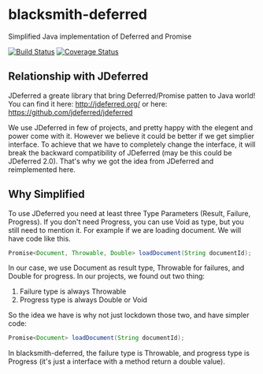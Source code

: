 blacksmith-deferred
===================
Simplified Java implementation of Deferred and Promise

[![Build Status](https://travis-ci.org/xeranic/blacksmith-deferred.svg?branch=master)](https://travis-ci.org/xeranic/blacksmith-deferred) [![Coverage Status](https://coveralls.io/repos/xeranic/blacksmith-deferred/badge.png?branch=master)](https://coveralls.io/r/xeranic/blacksmith-deferred?branch=master)

Relationship with JDeferred
---------------------------
JDeferred a greate library that bring Deferred/Promise patten to Java world! You can find it here: http://jdeferred.org/ or here: https://github.com/jdeferred/jdeferred

We use JDeferred in few of projects, and pretty happy with the elegent and power come with it. However we believe it could be better if we get simplier interface. To achieve that we have to completely change the interface, it will break the backward compatibility of JDeferred (may be this could be JDeferred 2.0). That's why we got the idea from JDeferred and reimplemented here.

Why Simplified
--------------
To use JDeferred you need at least three Type Parameters (Result, Failure, Progress). If you don't need Progress, you can use Void as type, but you still need to mention it. For example if we are loading document. We will have code like this.

```java
Promise<Document, Throwable, Double> loadDocument(String documentId);
```

In our case, we use Document as result type, Throwable for failures, and Double for progress. In our projects, we found out two thing:

1. Failure type is always Throwable
2. Progress type is always Double or Void

So the idea we have is why not just lockdown those two, and have simpler code:

```java
Promise<Document> loadDocument(String documentId);
```

In blacksmith-deferred, the failure type is Throwable, and progress type is Progress (it's just a interface with a method return a double value).
